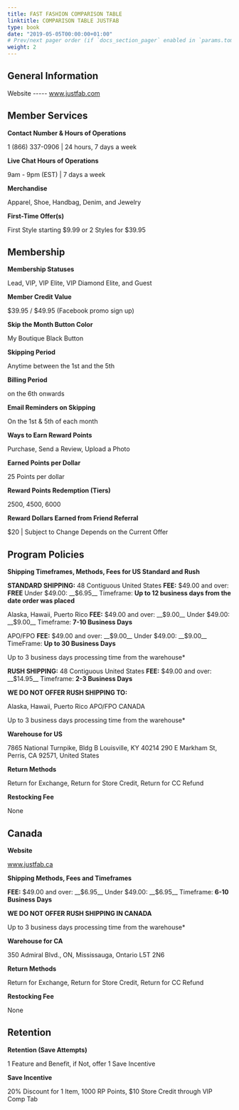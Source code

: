 ```yaml
---
title: FAST FASHION COMPARISON TABLE
linktitle: COMPARISON TABLE JUSTFAB
type: book
date: "2019-05-05T00:00:00+01:00"
# Prev/next pager order (if `docs_section_pager` enabled in `params.toml`)
weight: 2
---
```


## General Information

Website ----- www.justfab.com

## Member Services

**Contact Number & Hours of Operations**

1 (866) 337-0906 | 24 hours, 7 days a week

**Live Chat Hours of Operations**

9am - 9pm (EST) | 7 days a week

**Merchandise**

Apparel, Shoe, Handbag, Denim, and Jewelry

**First-Time Offer(s)**

First Style starting $9.99 or 2 Styles for $39.95

## Membership

**Membership Statuses**

Lead, VIP, VIP Elite, VIP Diamond Elite, and Guest

**Member Credit Value**

$39.95 / $49.95 (Facebook promo sign up)

**Skip the Month Button Color**

My Boutique Black Button

**Skipping Period**

Anytime between the 1st and the 5th

**Billing Period**

on the 6th onwards

**Email Reminders on Skipping**

On the 1st & 5th of each month

**Ways to Earn Reward Points**

Purchase, Send a Review, Upload a Photo

**Earned Points per Dollar**

25 Points per dollar

**Reward Points Redemption (Tiers)**

2500, 4500, 6000

**Reward Dollars Earned from Friend Referral**

$20 | Subject to Change Depends on the Current Offer

## Program Policies

**Shipping Timeframes, Methods, Fees for US Standard and Rush**

**STANDARD SHIPPING:**
48 Contiguous United States
**FEE:**
$49.00 and over: __FREE__
Under $49.00: __$6.95__
Timeframe: __Up to 12 business days from the date order was placed__

Alaska, Hawaii, Puerto Rico
**FEE:**
 $49.00 and over: __$9.00__
Under $49.00: __$9.00__
 Timeframe: __7-10 Business Days__

APO/FPO
**FEE:**
 $49.00 and over: __$9.00__
Under $49.00: __$9.00__
TimeFrame: __Up to 30 Business Days__

Up to 3 business days processing time from the warehouse*

**RUSH SHIPPING:**
48 Contiguous United States
**FEE:**
 $49.00 and over: __$14.95__
Timeframe: __2-3 Business Days__

**WE DO NOT OFFER RUSH SHIPPING TO:**


Alaska, Hawaii, Puerto Rico
APO/FPO
CANADA

Up to 3 business days processing time from the warehouse*

**Warehouse for US**

7865 National Turnpike, Bldg B Louisville, KY 40214
290 E Markham St, Perris, CA 92571, United States

**Return Methods**

Return for Exchange, Return for Store Credit, Return for CC Refund

**Restocking Fee**

None

## Canada

**Website**

www.justfab.ca

**Shipping Methods, Fees and Timeframes**

**FEE:**
$49.00 and over: __$6.95__
Under $49.00: __$6.95__
Timeframe: __6-10 Business Days__

__WE DO NOT OFFER RUSH SHIPPING IN CANADA__

Up to 3 business days processing time from the warehouse*

**Warehouse for CA**

350 Admiral Blvd., ON, Mississauga, Ontario L5T 2N6

**Return Methods**

Return for Exchange, Return for Store Credit, Return for CC Refund

**Restocking Fee**

None

## Retention

**Retention (Save Attempts)**

1 Feature and Benefit, if Not, offer 1 Save Incentive

**Save Incentive**

20% Discount for 1 Item, 1000 RP Points, $10 Store Credit through VIP Comp Tab
